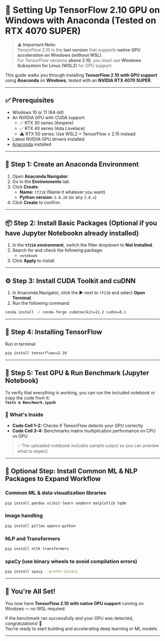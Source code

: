 # 🧠 Setting Up TensorFlow 2.10 GPU on Windows with Anaconda (Tested on RTX 4070 SUPER)

> ⚠️ **Important Note:**  
> TensorFlow 2.10 is the **last version** that supports **native GPU acceleration on Windows (without WSL)**.  
> For TensorFlow versions **above 2.10**, you must use **Windows Subsystem for Linux (WSL2)** for GPU support.

This guide walks you through installing **TensorFlow 2.10 with GPU support** using **Anaconda** on **Windows**, tested with an **NVIDIA RTX 4070 SUPER**.

---

## ✅ Prerequisites

- Windows 10 or 11 (64-bit)
- An NVIDIA GPU with CUDA support:
  - ✅ RTX 30 series (Ampere)
  - ✅ RTX 40 series (Ada Lovelace)
  - ⚠️ RTX 50 series: Use WSL2 + TensorFlow ≥ 2.15 instead
- Latest NVIDIA GPU drivers installed
- [Anaconda](https://www.anaconda.com/products/distribution) installed

---

## 🧪 Step 1: Create an Anaconda Environment

1. Open **Anaconda Navigator**.
2. Go to the **Environments** tab.
3. Click **Create**:
   - **Name:** `tf210` (Name it whatever you want)
   - **Python version:** `3.8.20` (or any `3.8.x`)
4. Click **Create** to confirm.

---

## 📦 Step 2: Install Basic Packages (Optional if you have Jupyter Notebookn already installed)

1. In the **`tf210` environment**, switch the filter dropdown to **Not Installed**.
2. Search for and check the following package:
   - `notebook`
3. Click **Apply** to install.

---

## ⚙️ Step 3: Install CUDA Toolkit and cuDNN

1. In Anaconda Navigator, click the ▶️ next to `tf210` and select **Open Terminal**.
2. Run the following command:

```bash
conda install -c conda-forge cudatoolkit=11.2 cudnn=8.1
```

---

## 🎯 Step 4: Installing TensorFlow

Run in terminal

```bash
pip install tensorflow==2.10
```

---

## 🧪 Step 5: Test GPU & Run Benchmark (Jupyter Notebook)

To verify that everything is working, you can run the included notebook or copy the code from it:  
**`Tests & Benchmark.ipynb`**

### 🧾 What's Inside

- **Code Cell 1–2:** Checks if TensorFlow detects your GPU correctly  
- **Code Cell 3-4:** Benchmarks matrix multiplication performance on CPU vs GPU

> 💡 The uploaded notebook includes sample output so you can preview what to expect.

---

## 🔌 Optional Step: Install Common ML & NLP Packages to Expand Workflow

### Common ML & data visualization libraries
```bash
pip install pandas scikit-learn seaborn matplotlib tqdm
```
### Image handling
```bash
pip install pillow opencv-python
```
### NLP and Transformers
```bash
pip install nltk transformers
```
### spaCy (use binary wheels to avoid compilation errors)
```bash
pip install spacy --prefer-binary
```

---

## 🎉 You're All Set!

You now have **TensorFlow 2.10 with native GPU support** running on Windows — no WSL required.

If the benchmark ran successfully and your GPU was detected, congratulations! 🎉  
You're ready to start building and accelerating deep learning or ML models.

---
